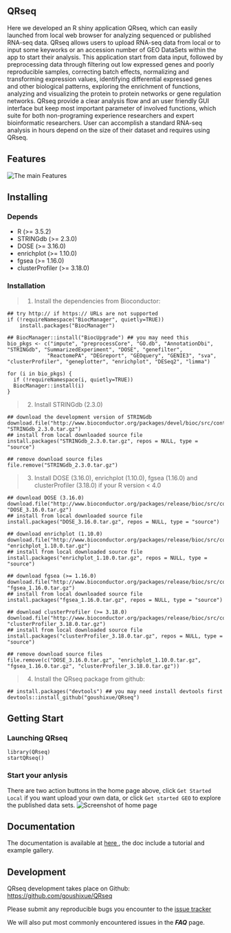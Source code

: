 ## QRseq
Here we developed an R shiny application QRseq, which can easily launched from local web browser for analyzing sequenced or published RNA-seq data. QRseq allows users to upload RNA-seq data from local or to input some keyworks or an accession number of GEO DataSets within the app to start their analysis. This application start from data input, followed by preprocessing data through filtering out low expressed genes and poorly reproducible samples, correcting batch effects, normalizing and transforming expression values, identifying differential expressed genes and other biological patterns, exploring the enrichment of functions, analyzing and visualizing the protein to protein networks or gene regulation networks. QRseq provide a clear analysis flow and an user friendly GUI interface but keep most important parameter of involved functions, which suite for both non-programing experience researchers and expert bioinformatic researchers. User can accomplish a standard RNA-seq analysis in hours depend on the size of their dataset and requires using QRseq.

## Features
![The main Features](https://github.com/goushixue/QRseq/blob/main/inst/shiny/myApp/www/images/workflow.tiff)

## Installing

### Depends
- R (>= 3.5.2)
- STRINGdb (>= 2.3.0)
- DOSE (>= 3.16.0)
- enrichplot (>= 1.10.0)
- fgsea (>= 1.16.0)
- clusterProfiler (>= 3.18.0)

### Installation
>1. Install the dependencies from Bioconductor:
```
## try http:// if https:// URLs are not supported
if (!requireNamespace("BiocManager", quietly=TRUE))
    install.packages("BiocManager")
    
## BiocManager::install("BiocUpgrade") ## you may need this
bio_pkgs <- c("impute", "preprocessCore", "GO.db", "AnnotationDbi", "STRINGdb", "SummarizedExperiment", "DOSE", "genefilter", 
             "ReactomePA", "DEGreport", "GEOquery", "GENIE3", "sva", "clusterProfiler", "geneplotter", "enrichplot", "DESeq2", "limma")
             
for (i in bio_pkgs) {
  if (!requireNamespace(i, quietly=TRUE))
  BiocManager::install(i)
}
```
>2. Install STRINGdb (2.3.0)
```
## download the development version of STRINGdb 
download.file("http://www.bioconductor.org/packages/devel/bioc/src/contrib/STRINGdb_2.3.0.tar.gz", "STRINGdb_2.3.0.tar.gz")
## install from local downloaded source file
install.packages("STRINGdb_2.3.0.tar.gz", repos = NULL, type = "source")

## remove download source files
file.remove("STRINGdb_2.3.0.tar.gz")
```
>3. Install DOSE (3.16.0), enrichplot (1.10.0), fgsea (1.16.0) and clusterProfiler (3.18.0) if your R version < 4.0
```
## download DOSE (3.16.0) 
download.file("http://www.bioconductor.org/packages/release/bioc/src/contrib/DOSE_3.16.0.tar.gz", "DOSE_3.16.0.tar.gz")
## install from local downloaded source file
install.packages("DOSE_3.16.0.tar.gz", repos = NULL, type = "source")

## download enrichplot (1.10.0)
download.file("http://www.bioconductor.org/packages/release/bioc/src/contrib/enrichplot_1.10.0.tar.gz", "enrichplot_1.10.0.tar.gz")
## install from local downloaded source file
install.packages("enrichplot_1.10.0.tar.gz", repos = NULL, type = "source")

## download fgsea (>= 1.16.0)
download.file("http://www.bioconductor.org/packages/release/bioc/src/contrib/fgsea_1.16.0.tar.gz", "fgsea_1.16.0.tar.gz")
## install from local downloaded source file
install.packages("fgsea_1.16.0.tar.gz", repos = NULL, type = "source")

## download clusterProfiler (>= 3.18.0)
download.file("http://www.bioconductor.org/packages/release/bioc/src/contrib/clusterProfiler_3.18.0.tar.gz", "clusterProfiler_3.18.0.tar.gz")
## install from local downloaded source file
install.packages("clusterProfiler_3.18.0.tar.gz", repos = NULL, type = "source")

## remove download source files
file.remove(c("DOSE_3.16.0.tar.gz", "enrichplot_1.10.0.tar.gz", "fgsea_1.16.0.tar.gz", "clusterProfiler_3.18.0.tar.gz"))
```
>4. Install the QRseq package from github:
```
## install.packages("devtools") ## you may need install devtools first
devtools::install_github("goushixue/QRseq")
```
## Getting Start

### Launching QRseq
```
library(QRseq)
startQRseq()
```
### Start your anlysis
There are two action buttons in the home page above, click `Get Started Local` if you want upload your own data, or click `Get started GEO` to explore the published data sets.
![Screenshot of home page](https://github.com/goushixue/QRseq/blob/main/inst/shiny/myApp/www/images/get-start-button.jpeg)

## Documentation
The documentation is available at <a href="https://github.com/goushixue/QRseq" target="_blank"> here </a>, the doc include a tutorial and example gallery.

## Development

QRseq development takes place on Github: <a href="https://github.com/goushixue/QRseq" target="_blank">https://github.com/goushixue/QRseq</a>

Please submit any reproducible bugs you encounter to the <a href="https://github.com/goushixue/QRseq/issues" target="_blank">issue tracker</a>

We will also put most commonly encountered issues in the ***FAQ*** page.
